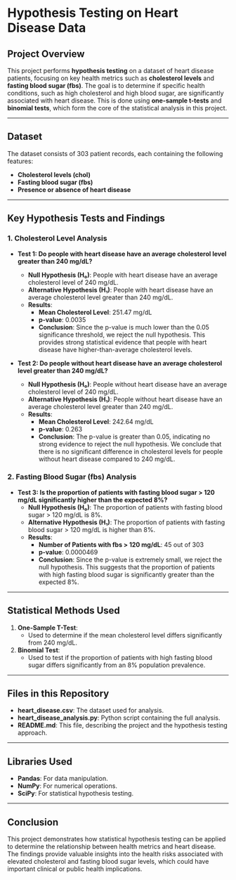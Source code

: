 # Hypothesis Testing on Heart Disease Data

## Project Overview

This project performs **hypothesis testing** on a dataset of heart disease patients, focusing on key health metrics such as **cholesterol levels** and **fasting blood sugar (fbs)**. The goal is to determine if specific health conditions, such as high cholesterol and high blood sugar, are significantly associated with heart disease. This is done using **one-sample t-tests** and **binomial tests**, which form the core of the statistical analysis in this project.

---

## Dataset

The dataset consists of 303 patient records, each containing the following features:
- **Cholesterol levels (chol)**
- **Fasting blood sugar (fbs)**
- **Presence or absence of heart disease**

---

## Key Hypothesis Tests and Findings

### 1. Cholesterol Level Analysis

- **Test 1: Do people with heart disease have an average cholesterol level greater than 240 mg/dL?**
  - **Null Hypothesis (H₀)**: People with heart disease have an average cholesterol level of 240 mg/dL.
  - **Alternative Hypothesis (H₁)**: People with heart disease have an average cholesterol level greater than 240 mg/dL.
  - **Results**:  
    - **Mean Cholesterol Level**: 251.47 mg/dL  
    - **p-value**: 0.0035  
    - **Conclusion**: Since the p-value is much lower than the 0.05 significance threshold, we reject the null hypothesis. This provides strong statistical evidence that people with heart disease have higher-than-average cholesterol levels.

- **Test 2: Do people without heart disease have an average cholesterol level greater than 240 mg/dL?**
  - **Null Hypothesis (H₀)**: People without heart disease have an average cholesterol level of 240 mg/dL.
  - **Alternative Hypothesis (H₁)**: People without heart disease have an average cholesterol level greater than 240 mg/dL.
  - **Results**:  
    - **Mean Cholesterol Level**: 242.64 mg/dL  
    - **p-value**: 0.263  
    - **Conclusion**: The p-value is greater than 0.05, indicating no strong evidence to reject the null hypothesis. We conclude that there is no significant difference in cholesterol levels for people without heart disease compared to 240 mg/dL.

### 2. Fasting Blood Sugar (fbs) Analysis

- **Test 3: Is the proportion of patients with fasting blood sugar > 120 mg/dL significantly higher than the expected 8%?**
  - **Null Hypothesis (H₀)**: The proportion of patients with fasting blood sugar > 120 mg/dL is 8%.
  - **Alternative Hypothesis (H₁)**: The proportion of patients with fasting blood sugar > 120 mg/dL is higher than 8%.
  - **Results**:  
    - **Number of Patients with fbs > 120 mg/dL**: 45 out of 303  
    - **p-value**: 0.0000469  
    - **Conclusion**: Since the p-value is extremely small, we reject the null hypothesis. This suggests that the proportion of patients with high fasting blood sugar is significantly greater than the expected 8%.

---

## Statistical Methods Used

1. **One-Sample T-Test**:  
   - Used to determine if the mean cholesterol level differs significantly from 240 mg/dL.
2. **Binomial Test**:  
   - Used to test if the proportion of patients with high fasting blood sugar differs significantly from an 8% population prevalence.

---

## Files in this Repository

- **heart_disease.csv**: The dataset used for analysis.
- **heart_disease_analysis.py**: Python script containing the full analysis.
- **README.md**: This file, describing the project and the hypothesis testing approach.

---

## Libraries Used

- **Pandas**: For data manipulation.
- **NumPy**: For numerical operations.
- **SciPy**: For statistical hypothesis testing.

---

## Conclusion

This project demonstrates how statistical hypothesis testing can be applied to determine the relationship between health metrics and heart disease. The findings provide valuable insights into the health risks associated with elevated cholesterol and fasting blood sugar levels, which could have important clinical or public health implications.

